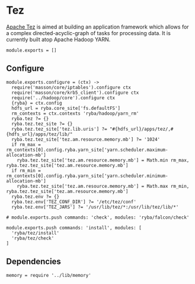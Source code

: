 
# Tez

[Apache Tez][tez] is aimed at building an application framework which allows for
a complex directed-acyclic-graph of tasks for processing data. It is currently
built atop Apache Hadoop YARN.

    module.exports = []

## Configure

    module.exports.configure = (ctx) ->
      require('masson/core/iptables').configure ctx
      require('masson/core/krb5_client').configure ctx
      require('../hadoop/core').configure ctx
      {ryba} = ctx.config
      hdfs_url = ryba.core_site['fs.defaultFS']
      rm_contexts = ctx.contexts 'ryba/hadoop/yarn_rm'
      ryba.tez ?= {}
      ryba.tez.tez_site ?= {}
      ryba.tez.tez_site['tez.lib.uris'] ?= "#{hdfs_url}/apps/tez/,#{hdfs_url}/apps/tez/lib/"
      ryba.tez.tez_site['tez.am.resource.memory.mb'] ?= '1024'
      if rm_max = rm_contexts[0].config.ryba.yarn_site['yarn.scheduler.maximum-allocation-mb']
        ryba.tez.tez_site['tez.am.resource.memory.mb'] = Math.min rm_max, ryba.tez.tez_site['tez.am.resource.memory.mb']
      if rm_min = rm_contexts[0].config.ryba.yarn_site['yarn.scheduler.minimum-allocation-mb']
        ryba.tez.tez_site['tez.am.resource.memory.mb'] = Math.max rm_min, ryba.tez.tez_site['tez.am.resource.memory.mb']
      ryba.tez.env ?= {}
      ryba.tez.env['TEZ_CONF_DIR'] ?= '/etc/tez/conf'
      ryba.tez.env['TEZ_JARS'] ?= '/usr/lib/tez/*:/usr/lib/tez/lib/*'

    # module.exports.push commands: 'check', modules: 'ryba/falcon/check'

    module.exports.push commands: 'install', modules: [
      'ryba/tez/install'
      'ryba/tez/check'
    ]

## Dependencies

    memory = require '../lib/memory'

[tez]: http://tez.apache.org/
